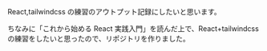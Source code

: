 React,tailwindcss の練習のアウトプット記録にしたいと思います。

ちなみに「これから始める React 実践入門」を読んだ上で、React+tailwindcss の練習をしたいと思ったので、リポジトリを作りました。

